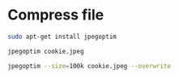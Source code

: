 # Compress file

```bash
sudo apt-get install jpegoptim
```

```bash
jpegoptim cookie.jpeg
```


```bash
jpegoptim --size=100k cookie.jpeg --overwrite
```
